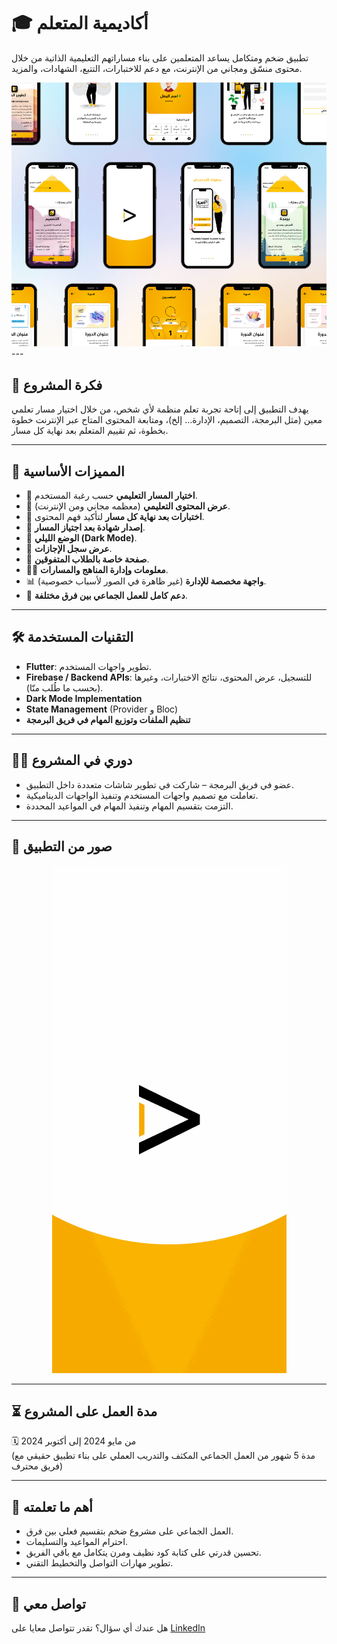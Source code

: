# 🎓 أكاديمية المتعلم

تطبيق ضخم ومتكامل يساعد المتعلمين على بناء مساراتهم التعليمية الذاتية من خلال محتوى منسّق ومجاني من الإنترنت، مع دعم للاختبارات، التتبع، الشهادات، والمزيد.
<div align="center">
  <img src="Doc/start.png" >
</div>
---

## 🧠 فكرة المشروع

يهدف التطبيق إلى إتاحة تجربة تعلم منظمة لأي شخص، من خلال اختيار مسار تعلمي معين (مثل البرمجة، التصميم، الإدارة... إلخ)، ومتابعة المحتوى المتاح عبر الإنترنت خطوة بخطوة، ثم تقييم المتعلم بعد نهاية كل مسار.

---

## 🚀 المميزات الأساسية

- 🧭 **اختيار المسار التعليمي** حسب رغبة المستخدم.
- 🎥 **عرض المحتوى التعليمي** (معظمه مجاني ومن الإنترنت).
- 📝 **اختبارات بعد نهاية كل مسار** لتأكيد فهم المحتوى.
- 📜 **إصدار شهادة بعد اجتياز المسار**.
- 🌙 **الوضع الليلي (Dark Mode)**.
- 🧾 **عرض سجل الإجازات**.
- 🏅 **صفحة خاصة بالطلاب المتفوقين**.
- 🧑‍🏫 **معلومات وإدارة المناهج والمسارات**.
- 📊 **واجهة مخصصة للإدارة** (غير ظاهرة في الصور لأسباب خصوصية).
- 👥 **دعم كامل للعمل الجماعي بين فرق مختلفة**.

---

## 🛠️ التقنيات المستخدمة


- **Flutter**: تطوير واجهات المستخدم.
- **Firebase / Backend APIs**: للتسجيل، عرض المحتوى، نتائج الاختبارات، وغيرها (بحسب ما طُلب منّا).
- **Dark Mode Implementation**
- **State Management** (Provider و Bloc)
- **تنظيم الملفات وتوزيع المهام في فريق البرمجة**

---

## 🧑‍💻 دوري في المشروع

- عضو في فريق البرمجة – شاركت في تطوير شاشات متعددة داخل التطبيق.
- تعاملت مع تصميم واجهات المستخدم وتنفيذ الواجهات الديناميكية.
- التزمت بتقسيم المهام وتنفيذ المهام في المواعيد المحددة.

---

## 📸 صور من التطبيق

<div align="center">
  <img src="Doc/tg_academy_onboarding.gif" >
</div>



---

## ⏳ مدة العمل على المشروع

🗓️ من مايو 2024 إلى أكتوبر 2024  
(مدة 5 شهور من العمل الجماعي المكثف والتدريب العملي على بناء تطبيق حقيقي مع فريق محترف)

---

## 🧠 أهم ما تعلمته

- العمل الجماعي على مشروع ضخم بتقسيم فعلي بين فرق.
- احترام المواعيد والتسليمات.
- تحسين قدرتي على كتابة كود نظيف ومرن يتكامل مع باقي الفريق.
- تطوير مهارات التواصل والتخطيط التقني.

---


## 👋 تواصل معي

هل عندك أي سؤال؟ تقدر تتواصل معايا على [LinkedIn](https://www.linkedin.com/in/ansbedoor)

